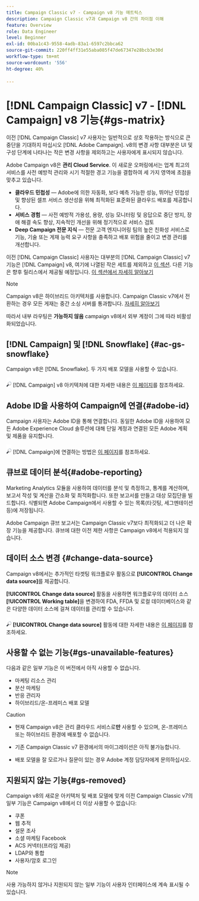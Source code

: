 ```yaml
---
title: Campaign Classic v7 - Campaign v8 기능 매트릭스
description: Campaign Classic v7과 Campaign v8 간의 차이점 이해
feature: Overview
role: Data Engineer
level: Beginner
exl-id: 00ba1c43-9558-4adb-83a1-6597c2bbca62
source-git-commit: 220ff4ff31e55aba085f47de67347e28bcb3e30d
workflow-type: tm+mt
source-wordcount: '556'
ht-degree: 40%

---
```


# [!DNL Campaign Classic] v7 - [!DNL Campaign] v8 기능{#gs-matrix}

이전 [!DNL Campaign Classic] v7 사용자는 일반적으로 상호 작용하는 방식으로 큰 중단을 기대하지 마십시오 [!DNL Adobe Campaign]. v8의 변경 사항 대부분은 UI 및 구성 단계에 나타나는 작은 변경 사항을 제외하고는 사용자에게 표시되지 않습니다.

Adobe Campaign v8은 **관리 Cloud Service**. 이 새로운 오퍼링에서는 업계 최고의 서비스를 사전 예방적 관리와 시기 적절한 경고 기능을 결합하여 세 가지 영역에 초점을 맞추고 있습니다.

* **클라우드 민첩성** — Adobe에 의한 자동화, 보다 예측 가능한 성능, 뛰어난 민첩성 및 향상된 셀프 서비스 생산성을 위해 최적화된 표준화된 클라우드 배포를 제공합니다.
* **서비스 경험** — 사전 예방적 가용성, 용량, 성능 모니터링 및 응답으로 중단 방지, 장애 해결 속도 향상, 지속적인 개선을 위해 정기적으로 서비스 검토
* **Deep Campaign 전문 지식** — 전문 고객 엔지니어링 팀의 높은 친화성 서비스로 기능, 기술 또는 게재 능력 요구 사항을 충족하고 배포 위험을 줄이고 변경 관리를 개선합니다.

이전 [!DNL Campaign Classic] 사용자는 대부분의 [!DNL Campaign Classic] v7 기능은 [!DNL Campaign] v8, 여기에 나열된 작은 세트를 제외하고 [이 섹션](#gs-removed). 다른 기능은 향후 릴리스에서 제공될 예정입니다. [이 섹션에서 자세히 알아보기](#gs-unavailable-features)

>[!NOTE]
>
> Campaign v8은 하이브리드 아키텍처를 사용합니다. Campaign Classic v7에서 전환하는 경우 모든 게재는 중간 소싱 서버를 통과합니다. [자세히 알아보기](../architecture/architecture.md)
>
> 따라서 내부 라우팅은 **가능하지 않음** campaign v8에서 외부 계정이 그에 따라 비활성화되었습니다.


## [!DNL Campaign] 및 [!DNL Snowflake] {#ac-gs-snowflake}

Campaign v8은 [!DNL Snowflake]. 두 가지 배포 모델을 사용할 수 있습니다.

![](../assets/do-not-localize/glass.png) [!DNL Campaign] v8 아키텍처에 대한 자세한 내용은 [이 페이지](../architecture/architecture.md)를 참조하세요.


## Adobe ID을 사용하여 Campaign에 연결{#adobe-id}

Campaign 사용자는 Adobe ID을 통해 연결합니다. 동일한 Adobe ID을 사용하여 모든 Adobe Experience Cloud 솔루션에 대해 단일 계정과 연결된 모든 Adobe 계획 및 제품을 유지합니다.

![](../assets/do-not-localize/glass.png) [!DNL Campaign]에 연결하는 방법은 [이 페이지](connect.md)를 참조하세요.

## 큐브로 데이터 분석{#adobe-reporting}

Marketing Analytics 모듈을 사용하여 데이터를 분석 및 측정하고, 통계를 계산하며, 보고서 작성 및 계산을 간소화 및 최적화합니다. 또한 보고서를 만들고 대상 모집단을 빌드합니다. 식별되면 Adobe Campaign에서 사용할 수 있는 목록(타깃팅, 세그멘테이션 등)에 저장됩니다.

Adobe Campaign 큐브 보고서는 Campaign Classic v7보다 최적화되고 더 나은 확장 기능을 제공합니다. 큐브에 대한 이전 제한 사항은 Campaign v8에서 적용되지 않습니다.

## 데이터 소스 변경 {#change-data-source}

Campaign v8에서는 추가적인 타겟팅 워크플로우 활동으로 **[!UICONTROL Change data source]**&#x200B;를 제공합니다.

**[!UICONTROL Change data source]** 활동을 사용하면 워크플로우의 데이터 소스 **[!UICONTROL Working table]**&#x200B;을 변경하여 FDA, FFDA 및 로컬 데이터베이스와 같은 다양한 데이터 소스에 걸쳐 데이터를 관리할 수 있습니다.

![](../assets/do-not-localize/glass.png) **[!UICONTROL Change data source]** 활동에 대한 자세한 내용은 [이 페이지](../config/workflows.md#change-data-source-activity)를 참조하세요.

## 사용할 수 없는 기능{#gs-unavailable-features}

다음과 같은 일부 기능은 이 버전에서 아직 사용할 수 없습니다.

* 마케팅 리소스 관리
* 분산 마케팅
* 반응 관리자
* 하이브리드/온-프레미스 배포 모델

>[!CAUTION]
>
>* 현재 Campaign v8은 관리 클라우드 서비스로&#x200B;**만** 사용할 수 있으며, 온-프레미스 또는 하이브리드 환경에 배포할 수 없습니다.
>
>* 기존 Campaign Classic v7 환경에서의 마이그레이션은 아직 불가능합니다.
>
>* 배포 모델을 잘 모르거나 질문이 있는 경우 Adobe 계정 담당자에게 문의하십시오.


## 지원되지 않는 기능{#gs-removed}

Campaign v8의 새로운 아키텍처 및 배포 모델에 맞게 이전 Campaign Classic v7의 일부 기능은 Campaign v8에서 더 이상 사용할 수 없습니다:

* 쿠폰
* 웹 추적
* 설문 조사
* 소셜 마케팅 Facebook
* ACS 커넥터(프라임 제공)
* LDAP와 통합
* 사용자/암호 로그인

>[!NOTE]
>
>사용 가능하지 않거나 지원되지 않는 일부 기능이 사용자 인터페이스에 계속 표시될 수 있습니다.
